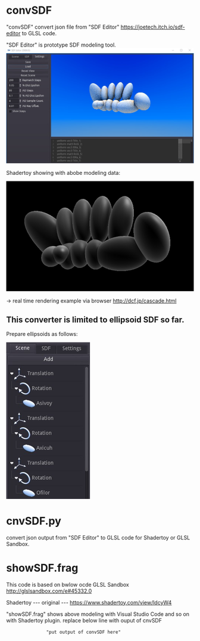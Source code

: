 # convSDF

"convSDF" convert json file from "SDF Editor" https://joetech.itch.io/sdf-editor to GLSL code.

"SDF Editor" is prototype SDF modeling tool.
![alt text](https://github.com/ultrahamlet/convSDF/blob/main/blob.jpg?raw=true)

Shadertoy showing with abobe modeling data:

![alt text](https://github.com/ultrahamlet/convSDF/blob/main/shadertoy.jpg?raw=true)

-> real time rendering example via browser http://dcf.jp/cascade.html


## This converter is limited to ellipsoid SDF so far.
Prepare ellipsoids as follows:

![alt text](https://github.com/ultrahamlet/convSDF/blob/main/menu.jpg?raw=true)

# cnvSDF.py

convert json output from "SDF Editor" to GLSL code for Shadertoy or GLSL Sandbox.




# showSDF.frag

This code is based on bwlow ocde
GLSL Sandbox
http://glslsandbox.com/e#45332.0

Shadertoy --- original ---
https://www.shadertoy.com/view/ldcyW4

"showSDF.frag" shows above modeling with Visual Studio Code and so on  with Shadertoy plugin.
replace below line with ouput of cnvSDF


                   "put output of convSDF here"                                  

